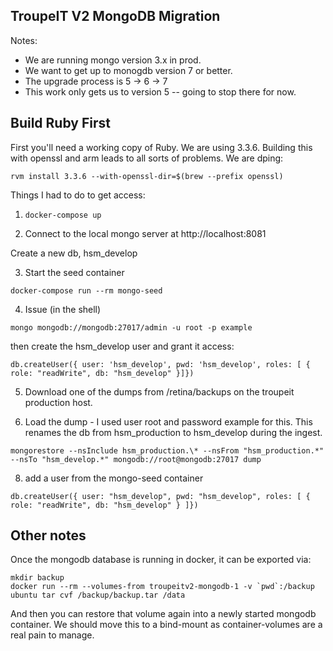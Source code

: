 TroupeIT V2 MongoDB Migration
----------
Notes: 

* We are running mongo version 3.x in prod. 
* We want to get up to monogdb version 7 or better.
* The upgrade process is 5 -> 6 -> 7
* This work only gets us to version 5 -- going to stop there for now.

## Build Ruby First

First you'll need a working copy of Ruby. We are using 3.3.6.
Building this with openssl and arm leads to all sorts of problems.
We are dping:

```
rvm install 3.3.6 --with-openssl-dir=$(brew --prefix openssl)
```

Things I had to do to get access:

1. `docker-compose up`

2. Connect to the local mongo server at http://localhost:8081

Create a new db, hsm_develop

3. Start the seed container

```
docker-compose run --rm mongo-seed
```

4. Issue (in the shell)

```
mongo mongodb://mongodb:27017/admin -u root -p example
```
then create the hsm_develop user and grant it access:

```
db.createUser({ user: 'hsm_develop', pwd: 'hsm_develop', roles: [ { role: "readWrite", db: "hsm_develop" }]})
```

5. Download one of the dumps from /retina/backups on the troupeit production host.

6. Load the dump - I used user root and password example for this. This renames the db from hsm_production to hsm_develop during the ingest.

```
mongorestore --nsInclude hsm_production.\* --nsFrom "hsm_production.*" --nsTo "hsm_develop.*" mongodb://root@mongodb:27017 dump

```

8. add a user from the mongo-seed container
  
```
db.createUser({ user: "hsm_develop", pwd: "hsm_develop", roles: [ { role: "readWrite", db: "hsm_develop" } ]})
```

Other notes
-------
Once the mongodb database is running in docker, it can be exported via:

```
mkdir backup
docker run --rm --volumes-from troupeitv2-mongodb-1 -v `pwd`:/backup ubuntu tar cvf /backup/backup.tar /data
```

And then you can restore that volume again into a newly started mongodb container.
We should move this to a bind-mount as container-volumes are a real pain to manage.
